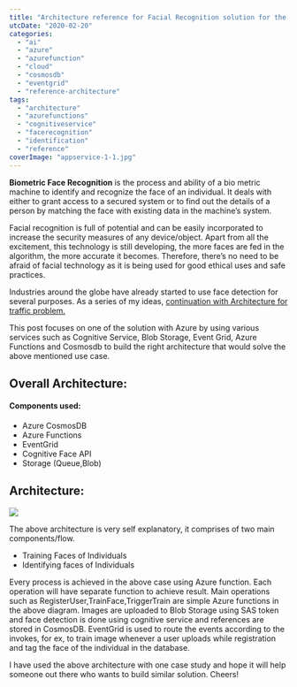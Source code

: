 ```yaml
---
title: "Architecture reference for Facial Recognition solution for the fraud prevention using Azure AI and Cosmosdb"
utcDate: "2020-02-20"
categories: 
  - "ai"
  - "azure"
  - "azurefunction"
  - "cloud"
  - "cosmosdb"
  - "eventgrid"
  - "reference-architecture"
tags: 
  - "architecture"
  - "azurefunctions"
  - "cognitiveservice"
  - "facerecognition"
  - "identification"
  - "reference"
coverImage: "appservice-1-1.jpg"
---
```


**Biometric Face Recognition** is the process and ability of a bio metric machine to identify and recognize the face of an individual. It deals with either to grant access to a secured system or to find out the details of a person by matching the face with existing data in the machine’s system.

Facial recognition is full of potential and can be easily incorporated to increase the security measures of any device/object. Apart from all the excitement, this technology is still developing, the more faces are fed in the algorithm, the more accurate it becomes. Therefore, there’s no need to be afraid of facial technology as it is being used for good ethical uses and safe practices.

Industries around the globe have already started to use face detection for several purposes. As a series of my ideas, [continuation with Architecture for traffic problem.](https://sajeetharan.wordpress.com/2019/06/13/how-azure-cosmosdb-functions-powerbi-iot-hub-could-solve-the-burning-traffic-problem/)

This post focuses on one of the solution with Azure by using various services such as Cognitive Service, Blob Storage, Event Grid, Azure Functions and Cosmosdb to build the right architecture that would solve the above mentioned use case.

## Overall Architecture:

#### Components used:

- Azure CosmosDB
- Azure Functions
- EventGrid
- Cognitive Face API
- Storage (Queue,Blob)

## Architecture:

![](https://sajeetharan.wordpress.com/wp-content/uploads/2020/02/face-detection-1.png?w=900)

The above architecture is very self explanatory, it comprises of two main components/flow.

- Training Faces of Individuals
- Identifying faces of Individuals

Every process is achieved in the above case using Azure function. Each operation will have separate function to achieve result. Main operations such as RegisterUser,TrainFace,TriggerTrain are simple Azure functions in the above diagram. Images are uploaded to Blob Storage using SAS token and face detection is done using cognitive service and references are stored in CosmosDB. EventGrid is used to route the events according to the invokes, for ex, to train image whenever a user uploads while registration and tag the face of the individual in the database.

I have used the above architecture with one case study and hope it will help someone out there who wants to build similar solution. Cheers!
